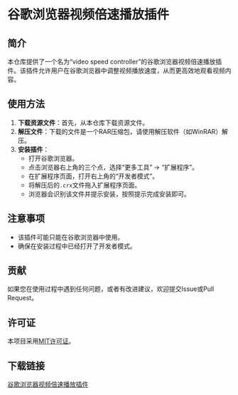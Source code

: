 # 谷歌浏览器视频倍速播放插件

## 简介
本仓库提供了一个名为“video speed controller”的谷歌浏览器视频倍速播放插件。该插件允许用户在谷歌浏览器中调整视频播放速度，从而更高效地观看视频内容。

## 使用方法
1. **下载资源文件**：首先，从本仓库下载资源文件。
2. **解压文件**：下载的文件是一个RAR压缩包，请使用解压软件（如WinRAR）解压。
3. **安装插件**：
   - 打开谷歌浏览器。
   - 点击浏览器右上角的三个点，选择“更多工具” -> “扩展程序”。
   - 在扩展程序页面，打开右上角的“开发者模式”。
   - 将解压后的`.crx`文件拖入扩展程序页面。
   - 浏览器会识别该文件并提示安装，按照提示完成安装即可。

## 注意事项
- 该插件可能只能在谷歌浏览器中使用。
- 确保在安装过程中已经打开了开发者模式。

## 贡献
如果您在使用过程中遇到任何问题，或者有改进建议，欢迎提交Issue或Pull Request。

## 许可证
本项目采用[MIT许可证](LICENSE)。

## 下载链接

[谷歌浏览器视频倍速播放插件](https://pan.quark.cn/s/3d6f33e02f93)